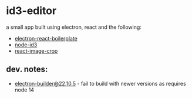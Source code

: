 # id3-editor

a small app built using electron, react and the following:

- [electron-react-boilerplate](https://github.com/electron-react-boilerplate/electron-react-boilerplate)
- [node-id3](https://github.com/Zazama/node-id3)
- [react-image-crop](https://github.com/DominicTobias/react-image-crop)

## dev. notes:

- electron-builder@22.10.5 - fail to build with newer versions as requires node 14
